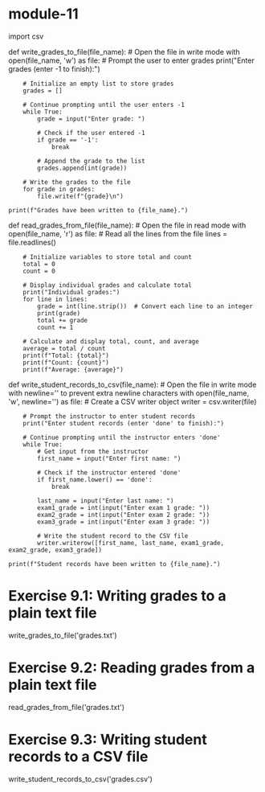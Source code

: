 # module-11
import csv

def write_grades_to_file(file_name):
    # Open the file in write mode
    with open(file_name, 'w') as file:
        # Prompt the user to enter grades
        print("Enter grades (enter -1 to finish):")
        
        # Initialize an empty list to store grades
        grades = []
        
        # Continue prompting until the user enters -1
        while True:
            grade = input("Enter grade: ")
            
            # Check if the user entered -1
            if grade == '-1':
                break
            
            # Append the grade to the list
            grades.append(int(grade))
        
        # Write the grades to the file
        for grade in grades:
            file.write(f"{grade}\n")
    
    print(f"Grades have been written to {file_name}.")

def read_grades_from_file(file_name):
    # Open the file in read mode
    with open(file_name, 'r') as file:
        # Read all the lines from the file
        lines = file.readlines()
        
        # Initialize variables to store total and count
        total = 0
        count = 0
        
        # Display individual grades and calculate total
        print("Individual grades:")
        for line in lines:
            grade = int(line.strip())  # Convert each line to an integer
            print(grade)
            total += grade
            count += 1
        
        # Calculate and display total, count, and average
        average = total / count
        print(f"Total: {total}")
        print(f"Count: {count}")
        print(f"Average: {average}")

def write_student_records_to_csv(file_name):
    # Open the file in write mode with newline='' to prevent extra newline characters
    with open(file_name, 'w', newline='') as file:
        # Create a CSV writer object
        writer = csv.writer(file)
        
        # Prompt the instructor to enter student records
        print("Enter student records (enter 'done' to finish):")
        
        # Continue prompting until the instructor enters 'done'
        while True:
            # Get input from the instructor
            first_name = input("Enter first name: ")
            
            # Check if the instructor entered 'done'
            if first_name.lower() == 'done':
                break
            
            last_name = input("Enter last name: ")
            exam1_grade = int(input("Enter exam 1 grade: "))
            exam2_grade = int(input("Enter exam 2 grade: "))
            exam3_grade = int(input("Enter exam 3 grade: "))
            
            # Write the student record to the CSV file
            writer.writerow([first_name, last_name, exam1_grade, exam2_grade, exam3_grade])
    
    print(f"Student records have been written to {file_name}.")

# Exercise 9.1: Writing grades to a plain text file
write_grades_to_file('grades.txt')

# Exercise 9.2: Reading grades from a plain text file
read_grades_from_file('grades.txt')

# Exercise 9.3: Writing student records to a CSV file
write_student_records_to_csv('grades.csv')
